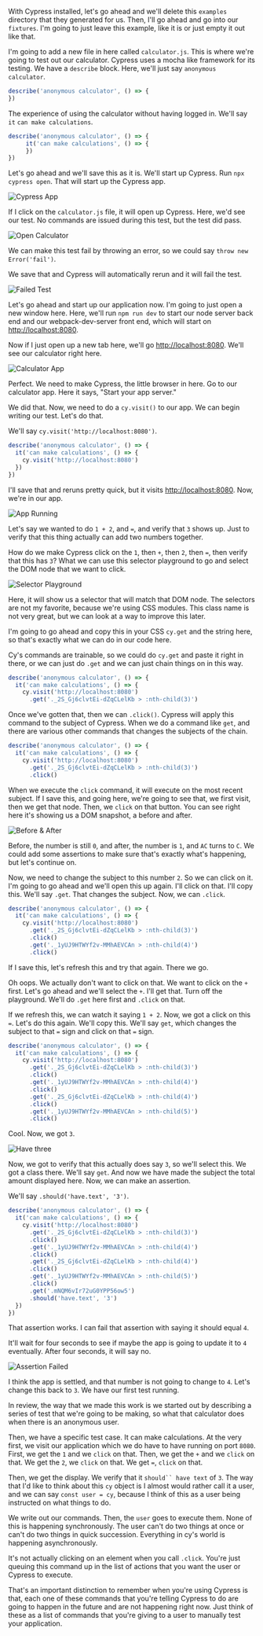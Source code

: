 With Cypress installed, let's go ahead and we'll delete this `examples` directory that they generated for us. Then, I'll go ahead and go into our `fixtures`. I'm going to just leave this example, like it is or just empty it out like that.

I'm going to add a new file in here called `calculator.js`. This is where we're going to test out our calculator. Cypress uses a mocha like framework for its testing. We have a `describe` block. Here, we'll just say `anonymous calculator`.

```javascript
describe('anonymous calculator', () => {
})
```

The experience of using the calculator without having logged in. We'll say `it` `can make calculations`.

```javascript
describe('anonymous calculator', () => {
     it('can make calculations', () => {
     })
})
```

Let's go ahead and we'll save this as it is. We'll start up Cypress. Run `npx cypress open`. That will start up the Cypress app.

![Cypress App](http://res.cloudinary.com/dg3gyk0gu/image/upload/v1543907829/transcript-images/egghead-write-the-first-cypress-test-cypress-app.png)

If I click on the `calculator.js` file, it will open up Cypress. Here, we'd see our test. No commands are issued during this test, but the test did pass.

![Open Calculator](http://res.cloudinary.com/dg3gyk0gu/image/upload/v1543907802/transcript-images/egghead-write-the-first-cypress-test-open-calculator.png)

We can make this test fail by throwing an error, so we could say `throw new Error('fail')`.

We save that and Cypress will automatically rerun and it will fail the test.

![Failed Test](http://res.cloudinary.com/dg3gyk0gu/image/upload/v1543907807/transcript-images/egghead-write-the-first-cypress-test-fail.png)

Let's go ahead and start up our application now. I'm going to just open a new window here. Here, we'll run `npm run dev` to start our node server back end and our webpack-dev-server front end, which will start on [http://localhost:8080](http://localhost:8080).

Now if I just open up a new tab here, we'll go [http://localhost:8080](http://localhost:8080). We'll see our calculator right here.

![Calculator App](http://res.cloudinary.com/dg3gyk0gu/image/upload/v1543907805/transcript-images/egghead-write-the-first-cypress-test-calculator-app.png)

Perfect. We need to make Cypress, the little browser in here. Go to our calculator app. Here it says, "Start your app server."

We did that. Now, we need to do a `cy.visit()` to our app. We can begin writing our test. Let's do that.

We'll say `cy.visit('http://localhost:8080')`.

```javascript
describe('anonymous calculator', () => {
  it('can make calculations', () => {
    cy.visit('http://localhost:8080')
  })
})
```

I'll save that and reruns pretty quick, but it visits [http://localhost:8080](http://localhost:8080). Now, we're in our app.

![App Running](http://res.cloudinary.com/dg3gyk0gu/image/upload/v1543907803/transcript-images/egghead-write-the-first-cypress-test-app-running.png)

Let's say we wanted to do `1 + 2`, and `=`, and verify that `3` shows up. Just to verify that this thing actually can add two numbers together.

How do we make Cypress click on the `1`, then `+`, then `2`, then `=`, then verify that this has `3`? What we can use this selector playground to go and select the DOM node that we want to click.

![Selector Playground](http://res.cloudinary.com/dg3gyk0gu/image/upload/v1543907804/transcript-images/egghead-write-the-first-cypress-test-selector-playground.png)

Here, it will show us a selector that will match that DOM node. The selectors are not my favorite, because we're using CSS modules. This class name is not very great, but we can look at a way to improve this later.

I'm going to go ahead and copy this in your CSS `cy.get` and the string here, so that's exactly what we can do in our code here.

Cy's commands are trainable, so we could do `cy.get` and paste it right in there, or we can just do `.get` and we can just chain things on in this way.

```javascript
describe('anonymous calculator', () => {
  it('can make calculations', () => {
    cy.visit('http://localhost:8080')
      .get('._2S_Gj6clvtEi-dZqCLelKb > :nth-child(3)')
```

Once we've gotten that, then we can `.click()`. Cypress will apply this command to the subject of Cypress. When we do a command like `get`, and there are various other commands that changes the subjects of the chain.

```javascript
describe('anonymous calculator', () => {
  it('can make calculations', () => {
    cy.visit('http://localhost:8080')
      .get('._2S_Gj6clvtEi-dZqCLelKb > :nth-child(3)')
      .click()
```

When we execute the `click` command, it will execute on the most recent subject. If I save this, and going here, we're going to see that, we first visit, then we get that node. Then, we `click` on that button. You can see right here it's showing us a DOM snapshot, a before and after.

![Before & After](http://res.cloudinary.com/dg3gyk0gu/image/upload/v1543907803/transcript-images/egghead-write-the-first-cypress-test-before-after.png)

Before, the number is still `0`, and after, the number is `1`, and `AC` turns to `C`. We could add some assertions to make sure that's exactly what's happening, but let's continue on.

Now, we need to change the subject to this number `2`. So we can click on it. I'm going to go ahead and we'll open this up again. I'll click on that. I'll copy this. We'll say `.get`. That changes the subject. Now, we can `.click`.

```javascript
describe('anonymous calculator', () => {
  it('can make calculations', () => {
    cy.visit('http://localhost:8080')
      .get('._2S_Gj6clvtEi-dZqCLelKb > :nth-child(3)')
      .click()
      .get('._1yUJ9HTWYf2v-MMhAEVCAn > :nth-child(4)')
      .click()
```

If I save this, let's refresh this and try that again. There we go.

Oh oops. We actually don't want to click on that. We want to click on the `+` first. Let's go ahead and we'll select the `+`. I'll get that. Turn off the playground. We'll do `.get` here first and `.click` on that.

If we refresh this, we can watch it saying `1 + 2`. Now, we got a click on this `=`. Let's do this again. We'll copy this. We'll say `get`, which changes the subject to that `=` sign and click on that `=` sign.

```javascript
describe('anonymous calculator', () => {
  it('can make calculations', () => {
    cy.visit('http://localhost:8080')
      .get('._2S_Gj6clvtEi-dZqCLelKb > :nth-child(3)')
      .click()
      .get('._1yUJ9HTWYf2v-MMhAEVCAn > :nth-child(4)')
      .click()
      .get('._2S_Gj6clvtEi-dZqCLelKb > :nth-child(4)')
      .click()
      .get('._1yUJ9HTWYf2v-MMhAEVCAn > :nth-child(5)')
      .click()
```

Cool. Now, we got `3`.

![Have three](http://res.cloudinary.com/dg3gyk0gu/image/upload/v1543907816/transcript-images/egghead-write-the-first-cypress-test-have-3.png)

Now, we got to verify that this actually does say `3`, so we'll select this. We got a class there. We'll say `get`. And now we have made the subject the total amount displayed here. Now, we can make an assertion.

We'll say `.should('have.text', '3')`.

```javascript
describe('anonymous calculator', () => {
  it('can make calculations', () => {
    cy.visit('http://localhost:8080')
      .get('._2S_Gj6clvtEi-dZqCLelKb > :nth-child(3)')
      .click()
      .get('._1yUJ9HTWYf2v-MMhAEVCAn > :nth-child(4)')
      .click()
      .get('._2S_Gj6clvtEi-dZqCLelKb > :nth-child(4)')
      .click()
      .get('._1yUJ9HTWYf2v-MMhAEVCAn > :nth-child(5)')
      .click()
      .get('.mNQM6vIr72uG0YPP56ow5')
      .should('have.text', '3')
  })
})
```

That assertion works. I can fail that assertion with saying it should equal `4`.

It'll wait for four seconds to see if maybe the app is going to update it to `4` eventually. After four seconds, it will say no.

![Assertion Failed](http://res.cloudinary.com/dg3gyk0gu/image/upload/v1543907819/transcript-images/egghead-write-the-first-cypress-test-assertion-failed.png)

I think the app is settled, and that number is not going to change to `4`. Let's change this back to `3`. We have our first test running.

In review, the way that we made this work is we started out by describing a series of test that we're going to be making, so what that calculator does when there is an anonymous user.

Then, we have a specific test case. It can make calculations. At the very first, we visit our application which we do have to have running on port `8080`. First, we get the `1` and we `click` on that. Then, we get the `+` and we `click` on that. We get the `2`, we `click` on that. We get `=`, `click` on that.

Then, we get the display. We verify that it `should`` have text` of `3`. The way that I'd like to think about this `cy` object is I almost would rather call it a user, and we can say `const user = cy`, because I think of this as a user being instructed on what things to do.

We write out our commands. Then, the `user` goes to execute them. None of this is happening synchronously. The user can't do two things at once or can't do two things in quick succession. Everything in cy's world is happening asynchronously.

It's not actually clicking on an element when you call `.click`. You're just queuing this command up in the list of actions that you want the user or Cypress to execute.

That's an important distinction to remember when you're using Cypress is that, each one of these commands that you're telling Cypress to do are going to happen in the future and are not happening right now. Just think of these as a list of commands that you're giving to a user to manually test your application.
